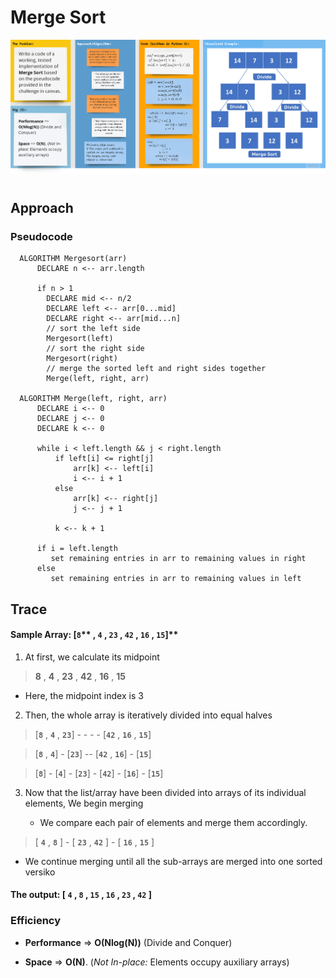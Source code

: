 # Merge Sort

![merge_sort](merge_sort_wb.png)

# 

## Approach

### **Pseudocode**
        
      ALGORITHM Mergesort(arr)
          DECLARE n <-- arr.length
      
          if n > 1
            DECLARE mid <-- n/2
            DECLARE left <-- arr[0...mid]
            DECLARE right <-- arr[mid...n]
            // sort the left side
            Mergesort(left)
            // sort the right side
            Mergesort(right)
            // merge the sorted left and right sides together
            Merge(left, right, arr)
      
      ALGORITHM Merge(left, right, arr)
          DECLARE i <-- 0
          DECLARE j <-- 0
          DECLARE k <-- 0
      
          while i < left.length && j < right.length
              if left[i] <= right[j]
                  arr[k] <-- left[i]
                  i <-- i + 1
              else
                  arr[k] <-- right[j]
                  j <-- j + 1
      
              k <-- k + 1
      
          if i = left.length
             set remaining entries in arr to remaining values in right
          else
             set remaining entries in arr to remaining values in left
   

## **Trace**

#### **Sample Array: [**`8`** ,   **`4`** ,   **`23`** ,   **`42`** ,   **`16`** ,   **`15`**]**

1. At first, we calculate its midpoint


>   **8** ,   **4** ,   **23** ,   **42** ,   **16** ,   **15**  

   - Here, the midpoint index is 3

2. Then,  the whole array is iteratively divided into equal halves

>  [**`8`** ,   **`4`** ,   **`23`**] - - - - [**`42`** ,   **`16`** ,   **`15`**]

>  [**`8`** ,   **`4`**]  -   [**`23`**]  --  [**`42`** ,   **`16`**] - [**`15`**] 

>  [**`8`**] - [**`4`**]  -   [**`23`**]  -  [**`42`**] - [**`16`**] - [**`15`**] 



3. Now that the list/array have been divided into arrays of its individual elements, We begin merging
   
   - We compare each pair of elements and merge them accordingly.

>  [ **`4`** ,  **`8`** ] - [ **`23`** ,  **`42`** ] - [ **`16`** ,  **`15`** ] 

   - We continue merging until all the sub-arrays are merged into one sorted versiko

#### The output: [  `4` ,   `8` ,   `15` ,   `16` ,   `23` ,   `42`  ]



### **Efficiency**

- **Performance** => **O(Nlog(N))** (Divide and Conquer)
  

- **Space** => **O(N)**. (_Not In-place:_ Elements occupy auxiliary arrays)
